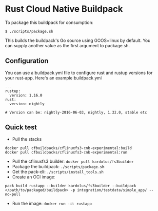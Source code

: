# Rust Cloud Native Buildpack
To package this buildpack for consumption:
```
$ ./scripts/package.sh
```
This builds the buildpack's Go source using GOOS=linux by default. You can supply another value as the first argument to package.sh.

## Configuration
You can use a buildpack.yml file to configure rust and rustup versions for your rust-app. Here's an example buildpack.yml
```
---
rustup:
  version: 1.16.0
rust:
  version: nightly

# Version can be: nightly-2016-06-03, nightly, 1.32.0, stable etc
```

## Quick test
- Pull the stacks
```
docker pull cfbuildpacks/cflinuxfs3-cnb-experimental:build
docker pull cfbuildpacks/cflinuxfs3-cnb-experimental:run
```
- Pull the cflinuxfs3 builder: `docker pull kardolus/fs3builder`
- Package the buildpack: `./scripts/package.sh`
- Get the pack-cli: `./scripts/install_tools.sh`
- Create an OCI image:
```
pack build rustapp --builder kardolus/fs3builder --buildpack </path/to/packaged/buildpack> -p integration/testdata/simple_app/ --no-pull
```
- Run the image: `docker run -it rustapp`
